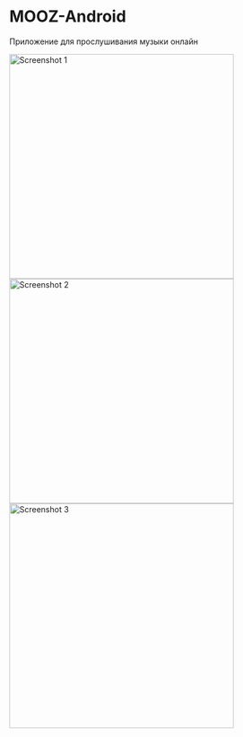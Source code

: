 # MOOZ-Android

Приложение для прослушивания музыки онлайн
      
<img src="Sidenevkirill.github.io/img/Screenshot_20210116-141448.png" alt="Screenshot 1" height="400"> <img src="Sidenevkirill.github.io/img/Screenshot_20210116-141515.png" alt="Screenshot 2" height="400"> <img src="Sidenevkirill.github.io/img/Screenshot_20210116-141523.png" alt="Screenshot 3" height="400">

